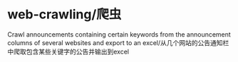 # web-crawling/爬虫
Crawl announcements containing certain keywords from the announcement columns of several websites and export to an excel/从几个网站的公告通知栏中爬取包含某些关键字的公告并输出到excel
